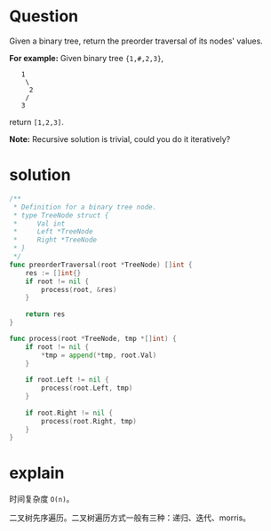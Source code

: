 # Question
Given a binary tree, return the preorder traversal of its nodes' values.

**For example:**
Given binary tree ```{1,#,2,3}```,
```
   1
    \
     2
    /
   3
```
return ```[1,2,3]```.

**Note:** Recursive solution is trivial, could you do it iteratively?

# solution
```go
/**
 * Definition for a binary tree node.
 * type TreeNode struct {
 *     Val int
 *     Left *TreeNode
 *     Right *TreeNode
 * }
 */
func preorderTraversal(root *TreeNode) []int {
    res := []int{}
    if root != nil {
        process(root, &res)
    }
    
    return res
}

func process(root *TreeNode, tmp *[]int) {
    if root != nil {
        *tmp = append(*tmp, root.Val)
    }
    
    if root.Left != nil {
        process(root.Left, tmp)
    }
    
    if root.Right != nil {
        process(root.Right, tmp)
    }
}
```
# explain
时间复杂度 ```O(n)```。 

二叉树先序遍历。二叉树遍历方式一般有三种：递归、迭代、morris。